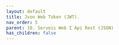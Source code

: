 ```yaml
---
layout: default
title: Json Web Token (JWT).
nav_order: 5
parent: 10. Serveis Web I Api Rest (JSON)
has_children: false 
---
```



